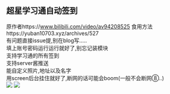 ## 超星学习通自动签到
原作者https://www.bilibili.com/video/av94208525 食用方法https://yuban10703.xyz/archives/527  
有问题直接issue提,别在blog写.....  
填上账号密码运行运行就好了,别忘记装模块  
支持学习通的所有签到  
支持server酱推送  
能自定义照片,地址以及名字  
用screen后台挂住就好了,断网的话可能会boom(一般不会断网⑧..)  
<img src="https://cdn.jsdelivr.net/gh/yuban10703/BlogImgdata/img/20200325023103.png"/>
<img src="https://cdn.jsdelivr.net/gh/yuban10703/BlogImgdata/img/20200325023145.jpg"/>
